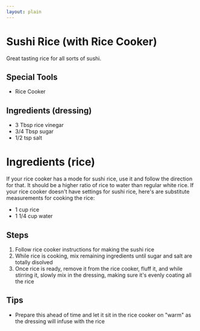 ```yaml
---
layout: plain
---
```


# Sushi Rice (with Rice Cooker)
Great tasting rice for all sorts of sushi.


## Special Tools
* Rice Cooker

## Ingredients (dressing)
* 3 Tbsp rice vinegar
* 3/4 Tbsp sugar
* 1/2 tsp salt

# Ingredients (rice)
If your rice cooker has a mode for sushi rice, use it and follow the direction for that. It should be a higher ratio of rice to water than regular white rice. If your rice cooker doesn't have settings for sushi rice, here's are substitute measurements for cooking the rice:

* 1 cup rice
* 1 1/4 cup water


## Steps

1. Follow rice cooker instructions for making the sushi rice
1. While rice is cooking, mix remaining ingredients until sugar and salt are totally disolved
1. Once rice is ready, remove it from the rice cooker, fluff it, and while stirring it, slowly mix in the dressing, making sure it's evenly coating all the rice

## Tips
* Prepare this ahead of time and let it sit in the rice cooker on "warm" as the dressing will infuse with the rice
